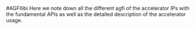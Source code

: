 #AGFIlibi
Here we note down all the different agfi of the accelerator IPs with the fundamental APIs as well as the detailed description of the accelerator usage.
